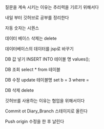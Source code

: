 질문을 계속 시키는 이유는 
추리력을 기르기 위해서다

내일 부터 깃허브로 공부를 정리한다

자동 숫자는 시퀀스

데이터 베이스 삭제는 delete

데이터베이스의 데이터를 jsp로 바꾸기

DB 값 넣기 INSERT INTO 테이블 명 values();

DB 조회 select * from 테이블

DB 수정 update 테이블명 set b = 3
where =

DB 삭제 delete

깃허브를 사용하는 이유는
협업을 위해서이다

Commit ot Diary_Branch
스테이지로 올린다

Push origin
수정을 한 후 날린다